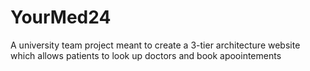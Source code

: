 # YourMed24
A university team project meant to create a 3-tier architecture website which allows patients to look up doctors and book apoointements
